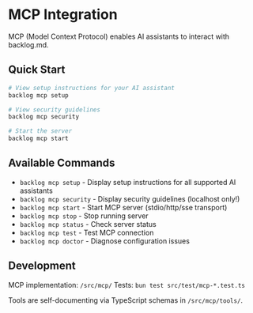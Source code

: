 # MCP Integration

MCP (Model Context Protocol) enables AI assistants to interact with backlog.md.

## Quick Start

```bash
# View setup instructions for your AI assistant
backlog mcp setup

# View security guidelines
backlog mcp security

# Start the server
backlog mcp start
```

## Available Commands

- `backlog mcp setup` - Display setup instructions for all supported AI assistants
- `backlog mcp security` - Display security guidelines (localhost only!)
- `backlog mcp start` - Start MCP server (stdio/http/sse transport)
- `backlog mcp stop` - Stop running server
- `backlog mcp status` - Check server status
- `backlog mcp test` - Test MCP connection
- `backlog mcp doctor` - Diagnose configuration issues

## Development

MCP implementation: `/src/mcp/`
Tests: `bun test src/test/mcp-*.test.ts`

Tools are self-documenting via TypeScript schemas in `/src/mcp/tools/`.